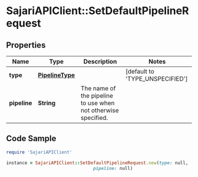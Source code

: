 # SajariAPIClient::SetDefaultPipelineRequest

## Properties

Name | Type | Description | Notes
------------ | ------------- | ------------- | -------------
**type** | [**PipelineType**](PipelineType.md) |  | [default to &#39;TYPE_UNSPECIFIED&#39;]
**pipeline** | **String** | The name of the pipeline to use when not otherwise specified. | 

## Code Sample

```ruby
require 'SajariAPIClient'

instance = SajariAPIClient::SetDefaultPipelineRequest.new(type: null,
                                 pipeline: null)
```


